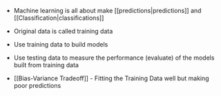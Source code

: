 - Machine learning is all about make [[predictions|predictions]] and [[Classification|classifications]]


- Original data is called training data
- Use training data to build models
- Use testing data to measure the performance (evaluate) of the models built from training data

- [[Bias-Variance Tradeoff]] - Fitting the Training Data well but making poor predictions